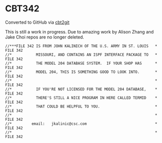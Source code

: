# CBT342
Converted to GitHub via [cbt2git](https://github.com/wizardofzos/cbt2git)

This is still a work in progress. 
Due to amazing work by Alison Zhang and Jake Choi repos are no longer deleted.

```
//***FILE 342 IS FROM JOHN KALINICH OF THE U.S. ARMY IN ST. LOUIS   *   FILE 342
//*           MISSOURI, AND CONTAINS AN ISPF INTERFACE PACKAGE TO   *   FILE 342
//*           THE MODEL 204 DATABASE SYSTEM.  IF YOUR SHOP HAS      *   FILE 342
//*           MODEL 204, THIS IS SOMETHING GOOD TO LOOK INTO.       *   FILE 342
//*                                                                 *   FILE 342
//*           IF YOU'RE NOT LICENSED FOR THE MODEL 204 DATABASE,    *   FILE 342
//*           THERE'S STILL A NICE PROGRAM IN HERE CALLED TERMID    *   FILE 342
//*           THAT COULD BE HELPFUL TO YOU.                         *   FILE 342
//*                                                                 *   FILE 342
//*         email:   jkalinic@csc.com                               *   FILE 342
//*                                                                 *   FILE 342
```
